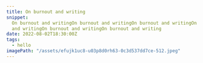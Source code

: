 ```yaml
---
title: On burnout and writing
snippet:
  On burnout and writingOn burnout and writingOn burnout and writingOn burnout
  and writingOn burnout and writingOn burnout and writing
date: 2022-08-02T18:30:00Z
tags:
  - hello
imagePath: "/assets/efujk1uc8-u03p8d0rh63-0c3d537dd7ce-512.jpeg"
---
```

